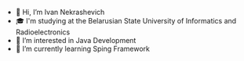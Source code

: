 - 👋 Hi, I’m Ivan Nekrashevich
- 🎓 I'm studying at the Belarusian State University of Informatics and Radioelectronics
- 👀 I’m interested in Java Development
- 🌱 I’m currently learning Sping Framework

<!---
BEneecK/BEneecK is a ✨ special ✨ repository because its `README.md` (this file) appears on your GitHub profile.
You can click the Preview link to take a look at your changes.
--->

